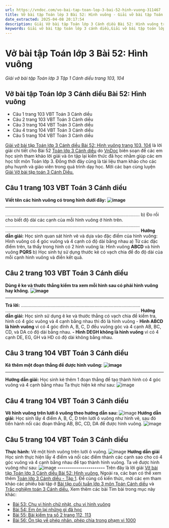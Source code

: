 ```yaml
---
url: https://vndoc.com/vo-bai-tap-toan-lop-3-bai-52-hinh-vuong-311467
title: Vở bài tập Toán lớp 3 Bài 52: Hình vuông - Giải vở bài tập Toán lớp 3 Tập 1 Cánh diều trang 103, 104 - VnDoc.com
date_extracted: 2025-04-08 20:17:54
description: Giải Vở bài tập Toán lớp 3 Cánh diều Bài 52: Hình vuông trang 103, 104, luyện giải bài tập Toán lớp 3 ngắn gọn, dễ hiểu. Mời các em cùng theo dõi.
keywords: Giải vở bài tập toán lớp 3 cánh diều,Giải vở bài tập toán lớp 3 cánh diều bài 52,Giải vở bài tập toán lớp 3 cánh diều bài 52 hình vuông,Giải vở bài tập toán lớp 3 cánh diều bài hình vuông trang 103,Giải vở bài tập toán lớp 3 CD bài hình vuông trang 103
---
```


# Vở bài tập Toán lớp 3 Bài 52: Hình vuông
 _Giải vở bài tập Toán lớp 3 Tập 1 Cánh diều trang 103, 104_
## **Vở bài tập Toán lớp 3 Cánh diều Bài 52: Hình vuông**
  * Câu 1 trang 103 VBT Toán 3 Cánh diều
  * Câu 2 trang 103 VBT Toán 3 Cánh diều
  * Câu 3 trang 104 VBT Toán 3 Cánh diều
  * Câu 4 trang 104 VBT Toán 3 Cánh diều
  * Câu 5 trang 104 VBT Toán 3 Cánh diều

[Giải vở bài tập Toán lớp 3 Cánh diều Bài 52: Hình vuông trang 103, 104](<https://vndoc.com/vo-bai-tap-toan-lop-3-bai-52-hinh-vuong-311467>) là lời giải chi tiết cho Bài 52 [Toán lớp 3 Cánh diều](<https://vndoc.com/toan-lop-3-cd> "Toán lớp 3 Cánh diều") do [VnDoc](<https://vndoc.com/>) biên soạn để các em học sinh tham khảo lời giải và ôn tập lại kiến thức đã học nhằm giúp các em học tốt môn Toán lớp 3. Đồng thời đây cũng là tài liệu tham khảo cho các phụ huynh và giáo viên trong quá trình dạy học. Mời các bạn cùng luyện [Giải Vở bài tập toán 3 Cánh Diều.](<https://vndoc.com/vo-bai-tap-toan-lop-3-canh-dieu>)
## Câu 1 trang 103 VBT Toán 3 Cánh diều
**Viết tên các hình vuông có trong hình dưới đây:**
**![image](https://i.vdoc.vn/data/image/2023/12/13/Picture1-1.png)**
****
….…………………………………………………………………………………………
b\) Đo rồi cho biết độ dài các cạnh của mỗi hình vuông ở hình trên.
….…………………………………………………………………………………………
….…………………………………………………………………………………………
**Hướng dẫn giải:**
Học sinh quan sát hình vẽ và dựa vào đặc điểm của hình vuông: Hình vuông có 4 góc vuông và 4 cạnh có độ dài bằng nhau
a\) Từ các đặc điểm trên, ta thấy trong hình có 2 hình vuông là: Hình vuông **ABCD** và hình vuông **PQRS**
b\) Học sinh tự sử dụng thước kẻ có vạch chia để đo độ dài của mỗi cạnh hình vuông và điền kết quả.
## Câu 2 trang 103 VBT Toán 3 Cánh diều
**Dùng ê ke và thước thẳng kiểm tra xem mỗi hình sau có phải hình vuông hay không.**
**![image](https://i.vdoc.vn/data/image/2023/12/13/Picture2-1.png)**
****
**Trả lời:** ….………………………………………………………………………………
….…………………………………………………………………………………………
**Hướng dẫn giải:**
Học sinh sử dụng ê ke và thước thẳng có vạch chia để kiểm tra, hình có 4 góc vuông và 4 cạnh bằng nhau thì đó là hình vuông
\- **Hình ABCD là hình vuông** vì có 4 góc đỉnh A, B, C, D đều vuông góc và 4 cạnh AB, BC, CD, và DA có độ dài bằng nhau.
**\- Hình DEGH không là hình vuông** vì có 4 cạnh DE, EG, GH và HD có độ dài không bằng nhau.
## Câu 3 trang 104 VBT Toán 3 Cánh diều
**Kẻ thêm một đoạn thẳng để được hình vuông:**
**![image](https://i.vdoc.vn/data/image/2023/12/13/Picture3-1.png)**
****
**Hướng dẫn giải:**
Học sinh kẻ thêm 1 đoạn thẳng để tạo thành hình có 4 góc vuông và 4 cạnh bằng nhau
Ta thực hiện kẻ như sau:
![image](https://i.vdoc.vn/data/image/2023/12/13/Picture4-1.png)
## Câu 4 trang 104 VBT Toán 3 Cánh diều
**Vẽ hình vuông trên lưới ô vuông theo hướng dẫn sau:**
![image](https://i.vdoc.vn/data/image/2023/12/13/Picture5-1.png)
**Hướng dẫn giải:**
Học sinh lấy 4 điểm A, B, C, D trên lưới ô vuông như hình vẽ, sau đó tiến hành nối các đoạn thẳng AB, BC, CD, DA để được hình vuông.
![image](https://i.vdoc.vn/data/image/2023/12/13/Picture6-1.png)
## Câu 5 trang 104 VBT Toán 3 Cánh diều
**Thực hành:** Vẽ một hình vuông trên lưới ô vuông.
![image](https://i.vdoc.vn/data/image/2023/12/13/Picture7-1.png)
**Hướng dẫn giải**
Học sinh thực hiện lấy 4 điểm và nối các điểm thành các cạnh sao cho có 4 góc vuông và 4 cạnh bằng nhau để tạo thành hình vuông.
Ta vẽ được hình vuông như sau:
![image](https://i.vdoc.vn/data/image/2023/12/13/Picture8-1.png)
**\-----------------------**
Trên đây là lời giải [Vở bài tập Toán lớp 3 Cánh diều Bài 52: Hình vuông.](<https://vndoc.com/vo-bai-tap-toan-lop-3-bai-52-hinh-vuong-311467>) Ngoài ra, các bạn có thể xem thêm [Toán lớp 3 Cánh diều - Tập 1](<https://vndoc.com/toan-lop-3-cd>). Để củng cố kiến thức, mời các em tham khảo các phiếu bài tập ở [Bài tập cuối tuần lớp 3 môn Toán Cánh diều](<https://vndoc.com/bai-tap-cuoi-tuan-lop3>) và [Trắc nghiệm toán 3 Cánh diều.](<https://vndoc.com/test-toan-lop3>)
Xem thêm các bài Tìm bài trong mục này khác:
  * [Bài 53: Chu vi hình chữ nhật, chu vi hình vuông ](</vo-bai-tap-toan-lop-3-bai-53-chu-vi-hinh-chu-nhat-chu-vi-hinh-vuong-311468>)
  * [Bài 54: Em ôn lại những gì đã học](</vo-bai-tap-toan-lop-3-bai-54-em-on-lai-nhung-gi-da-hoc-311506>)
  * [Bài 55: Bài kiểm tra số 2 trang 112, 113](</vo-bai-tap-toan-lop-3-bai-55-bai-kiem-tra-so-2-trang-112-113-311625>)
  * [Bài 56: Ôn tập về phép nhân, phép chia trong phạm vi 1000](</vo-bai-tap-toan-lop-3-bai-56-on-tap-ve-phep-nhan-phep-chia-trong-pham-vi-1000-311707>)

